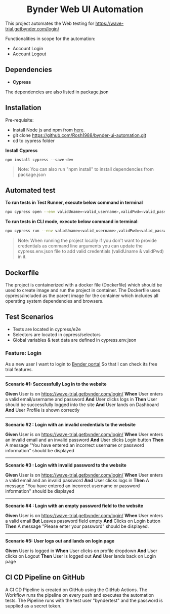 <h1 align="center">Bynder Web UI Automation</h1>

This project automates the Web testing for https://wave-trial.getbynder.com/login/

Functionalities in scope for the automation:
- Account Login
- Account Logout

## Dependencies

* __Cypress__

The dependencies are also listed in package.json

## Installation
Pre-requisite:
- Install Node js and npm from [here](https://nodejs.org/en/download/ "here").
- git clone https://github.com/Rosh1988/bynder-ui-automation.git
- cd to cypress folder

__Install Cypress__
```shell
npm install cypress --save-dev
```
> Note: You can also run "npm install" to install dependencies from package.json

## Automated test

__To run tests in Test Runner, execute below command in terminal__

```sh
npx cypress open --env validUname=<valid_username>,validPwd=<valid_password>
```

__To run tests in CLI mode, execute below command in terminal__:
```sh
npx cypress run --env validUname=<valid_username>,validPwd=<valid_password>
```

> Note: When running the project locally if you don't want to provide credentials as command line arguments you can update the cypress.env.json file to add valid credentials (validUname & validPwd) in it.


## Dockerfile

The project is containerized with a docker file (Dockerfile) which should be used to create image and run the project in container. The Dockerfile uses cypress/included as the parent image for the container which includes all operating system dependencies and browsers.

## Test Scenarios

- Tests are located in cypress/e2e
- Selectors are located in cypress/selectors
- Global variables & test data are defined in cypress.env.json


### Feature: Login

As a new user I want to login to [Bynder portal](https://wave-trial.getbynder.com/ "Bynder portal") So that I can check its free trial features.

------------

__Scenario #1: Successfully Log in to the website__

**Given** User is on https://wave-trial.getbynder.com/login/
**When** User enters a valid email/username and password
**And** User clicks logs in
**Then** User should be successfully logged into the site
**And** User lands on Dashboard
**And** User Profile is shown correctly

------------
__Scenario #2 : Login with an invalid credentials to the website__

**Given** User is on https://wave-trial.getbynder.com/login/
**When** User enters an invalid email and an invalid password
**And** User clicks Login button
**Then** A message "You have entered an incorrect username or password information" should be displayed


------------

__Scenario #3 : Login with invalid password to the website__

**Given** User is on https://wave-trial.getbynder.com/login/
**When** User enters a valid email and an invalid password
**And** User clicks logs in
**Then** A message "You have entered an incorrect username or password information" should be displayed

------------

__Scenario #4 : Login with an empty password field to the website__

**Given** User is on https://wave-trial.getbynder.com/login/
**When** User enters a valid email
**But** Leaves password field empty
**And** Clicks on Login button
**Then** A message "Please enter your password" should be displayed.

------------

__Scenario #5: User logs out and lands on login page__

**Given** User is logged in
**When** User clicks on profile dropdown
**And** User clicks on Logout
**Then** User is logged out
**And** User lands back on Login page


## CI CD Pipeline on GitHub
A CI CD Pipeline is created on GitHub using the GitHub Actions. The Workflow runs the pipeline on every push and executes the automation tests. The Pipeline runs with the test user "byndertest" and the password is supplied as a secret token.
